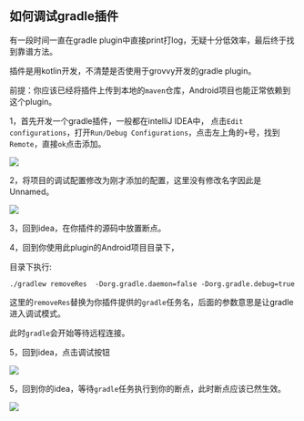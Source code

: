 ## 如何调试gradle插件

有一段时间一直在gradle plugin中直接print打log，无疑十分低效率，最后终于找到靠谱方法。

插件是用kotlin开发，不清楚是否使用于grovvy开发的gradle plugin。



前提：你应该已经将插件上传到本地的`maven`仓库，Android项目也能正常依赖到这个plugin。



1，首先开发一个gradle插件，一般都在intelliJ IDEA中，
点击`Edit configurations`，打开`Run/Debug Configurations`，点击左上角的`+`号，找到`Remote`，直接`ok`点击添加。

![](https://tva1.sinaimg.cn/large/008eGmZEgy1gnu99cisfzj30v70lmdhc.jpg)

2，将项目的调试配置修改为刚才添加的配置，这里没有修改名字因此是Unnamed。

![](https://tva1.sinaimg.cn/large/008eGmZEgy1gnu993nqyxj305f01ijr5.jpg)

3，回到idea，在你插件的源码中放置断点。



4，回到你使用此plugin的Android项目目录下，

目录下执行:

`./gradlew removeRes  -Dorg.gradle.daemon=false -Dorg.gradle.debug=true`

这里的`removeRes`替换为你插件提供的`gradle`任务名，后面的参数意思是让gradle进入调试模式。

此时`gradle`会开始等待远程连接。



5，回到idea，点击调试按钮

![](https://tva1.sinaimg.cn/large/008eGmZEgy1gnu999qvupj306401j3ya.jpg)

5，回到你的idea，等待`gradle`任务执行到你的断点，此时断点应该已然生效。

![](https://tva1.sinaimg.cn/large/008eGmZEgy1gnu999kjlqj30rb0az0t2.jpg)